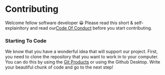 # Contributing

Welcome fellow software developer 😀 Please read this short & self-explainitory and read our[Code Of Conduct](https://github.com/niyllc/.github/blob/main/docs/CODE_OF_CONDUCT.md) before you start contributing.

### Starting To Code

We know that you have a wonderful idea that will support our project. First, you need to clone the repository that you want to work in to your computer. You can do this by using the [Git Products](https://git-scm.com/) or using the Github Desktop. Write your beautiful chunk of code and go to the next step!

### 
